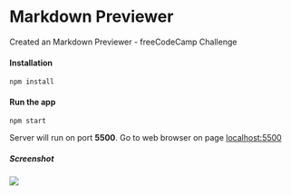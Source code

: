 # Markdown Previewer
Created an Markdown Previewer - freeCodeCamp Challenge

#### Installation
`npm install`

#### Run the app
`npm start`

Server will run on port **5500**. Go to web browser on page [localhost:5500](http://localhost:5500)

##### Screenshot
![](https://raw.githubusercontent.com/LakshmiPriyaSR/randomquotemachine/master/assets/screenshot.png)

